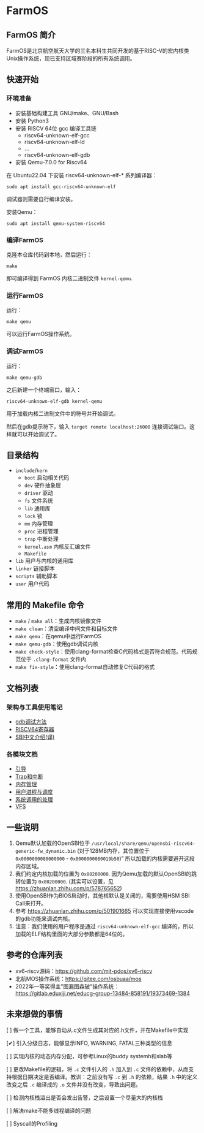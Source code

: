 # FarmOS

## FarmOS 简介
FarmOS是北京航空航天大学的三名本科生共同开发的基于RISC-V的宏内核类Unix操作系统，现已支持区域赛阶段的所有系统调用。

## 快速开始

### 环境准备

* 安装基础构建工具 GNU/make、GNU/Bash
* 安装 Python3
* 安装 RISCV 64位 gcc 编译工具链
	* riscv64-unknown-elf-gcc
	* riscv64-unknown-elf-ld
	* ...
	* riscv64-unknown-elf-gdb
* 安装 Qemu-7.0.0 for Riscv64

在 Ubuntu22.04 下安装 riscv64-unknown-elf-* 系列编译器：

```
sudo apt install gcc-riscv64-unknown-elf
```

调试器则需要自行编译安装。

安装Qemu：

```
sudo apt install qemu-system-riscv64
```

### 编译FarmOS

克隆本仓库代码到本地，然后运行：

```
make
```

即可编译得到 FarmOS 内核二进制文件 `kernel-qemu`.

### 运行FarmOS

运行：

```
make qemu
```

可以运行FarmOS操作系统。

### 调试FarmOS

运行：
```
make qemu-gdb
```

之后新建一个终端窗口，输入：
```
riscv64-unknown-elf-gdb kernel-qemu
```
用于加载内核二进制文件中的符号并开始调试。

然后在gdb提示符下，输入 `target remote localhost:26000` 连接调试端口。这样就可以开始调试了。

## 目录结构

- `include`/`kern`
	- `boot` 启动相关代码
    - `dev` 硬件抽象层
	- `driver` 驱动
    - `fs` 文件系统
    - `lib` 通用库
    - `lock` 锁
    - `mm` 内存管理
    - `proc` 进程管理
    - `trap` 中断处理
	- `kernel.asm` 内核反汇编文件
	- `Makefile`
- `lib` 用户与内核的通用库
- `linker` 链接脚本
- `scripts` 辅助脚本
- `user` 用户代码


## 常用的 Makefile 命令

* `make` / `make all`：生成内核镜像文件
* `make clean`：清空编译中间文件和目标文件
* `make qemu`：在qemu中运行FarmOS
* `make qemu-gdb`：使用gdb调试内核
* `make check-style`：使用clang-format检查C代码格式是否符合规范。代码规范位于 `.clang-format` 文件内
* `make fix-style`：使用clang-format自动修复C代码的格式

## 文档列表

### 架构与工具使用笔记

* [gdb调试方法](./docs/gdb%E8%B0%83%E8%AF%95%E6%96%B9%E6%B3%95.md)
* [RISCV64寄存器](./docs/RISCV64%E5%AF%84%E5%AD%98%E5%99%A8.md)
* [SBI中文介绍(译)](./docs/SBI%EF%BC%9ASupervisor%20Software%20Binary%20Interface%20%E8%BD%AF%E4%BB%B6%E4%BA%8C%E8%BF%9B%E5%88%B6%E6%8E%A5%E5%8F%A3%EF%BC%88%E8%AF%91%EF%BC%89.md)

### 各模块文档

* [引导](./docs/FarmOS%20-%20boot.md)
* [Trap和中断](./docs/FarmOS%20-%20Trap%E4%B8%8E%E6%97%B6%E9%92%9F%E4%B8%AD%E6%96%AD.md)
* [内存管理](./docs/FarmOS%20-%20%E5%86%85%E5%AD%98%E7%AE%A1%E7%90%86.md)
* [用户进程与调度](./docs/FarmOS%20-%20%E7%94%A8%E6%88%B7%E8%BF%9B%E7%A8%8B%E4%B8%8E%E8%B0%83%E5%BA%A6.md)
* [系统调用的处理](./docs/FarmOS%20-%20%E7%B3%BB%E7%BB%9F%E8%B0%83%E7%94%A8%E7%9A%84%E5%AE%9E%E7%8E%B0.md)
* [VFS](./docs/FarmOS%20-%20VFS.md)


## 一些说明
1. Qemu默认加载的OpenSBI位于
    `/usr/local/share/qemu/opensbi-riscv64-generic-fw_dynamic.bin` (对于128MB内存，其位置位于 `0x0000000080000000` - `0x0000000080019b50`)”
    所以加载的内核需要避开这段内存区域。
2. 我们约定内核加载的位置为 `0x80200000`. 因为Qemu加载的默认OpenSBI的跳转位置为 `0x80200000`.
    (其实可以设置，见 https://zhuanlan.zhihu.com/p/578765652)
3. 使用OpenSBI作为BIOS启动时，其他核默认是关闭的，需要使用HSM SBI Call来打开。
4. 参考 https://zhuanlan.zhihu.com/p/501901665 可以实现直接使用vscode的gdb功能来调试内核。
5. 注意：我们使用的用户程序是通过 `riscv64-unknown-elf-gcc` 编译的，所以加载的ELF结构里面的大部分参数都是64位的。

## 参考的仓库列表

* xv6-riscv源码：https://github.com/mit-pdos/xv6-riscv
* 北航MOS操作系统：https://gitee.com/osbuaa/mos
* 2022年一等奖得主"图漏图森破"操作系统：https://gitlab.eduxiji.net/educg-group-13484-858191/19373469-1384

## 未来想做的事情
<!-- 打钩： -->
<!-- [&#10004;] -->
[ ] 做一个工具，能够自动从.c文件生成其对应的.h文件，并在Makefile中实现

[&#10004;] 引入分级日志，能够显示INFO, WARNING, FATAL三种类型的信息

[ ] 实现内核的动态内存分配，可参考Linux的buddy systemh和slab等

[ ] 更改Makefile的逻辑，将 `.c` 文件引入的 `.h` 加入到 `.c` 文件的依赖中，从而支持根据日期决定是否编译。教训：之前没有写 `.c` 到 `.h` 的依赖，结果 `.h` 中的定义改变之后 `.c` 编译成的 `.o` 文件并没有改变，导致出问题。

[ ] 检测内核栈溢出是否会发出告警，之后设置一个尽量大的内核栈

[ ] 解决make不能多线程编译的问题

[ ] Syscall的Profiling

